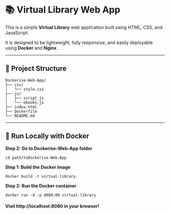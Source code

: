 # 📚 Virtual Library Web App

This is a simple **Virtual Library** web application built using HTML, CSS, and JavaScript.

It is designed to be lightweight, fully responsive, and easily deployable using **Docker** and **Nginx**.

---

## 📂 Project Structure
```
Dockerise-Web-App/
├── css/
│   └── style.css
├── js/
│   ├── script.js
│   └── ebooks.js
├── index.html
├── Dockerfile
└── README.md
```

---

## 🚀 Run Locally with Docker

**Step 2: Go to Dockerise-Web-App folder**

```
cd path/toDockerise-Web-App
```

**Step 1: Build the Docker image**

```
docker build -t virtual-library.
```

**Step 2: Run the Docker container**

```
docker run -d -p 8080:80 virtual-library
```

#### Visit http://localhost:8080 in your browser!
